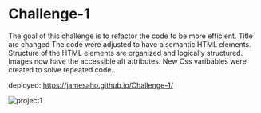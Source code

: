 # Challenge-1
The goal of this challenge is to refactor the code to be more efficient.
Title are changed
The code were adjusted to have a semantic HTML elements.
Structure of the HTML elements are organized and logically structured.
Images now have the accessible alt attributes.
New Css varibables were created to solve repeated code.


deployed: https://jamesaho.github.io/Challenge-1/


![project1](https://user-images.githubusercontent.com/90822220/167720874-236dcbb7-1ab1-4f44-81b5-41c905e80e91.jpg)
